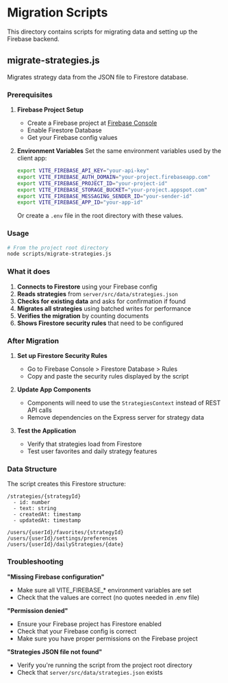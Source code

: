 # Migration Scripts

This directory contains scripts for migrating data and setting up the Firebase backend.

## migrate-strategies.js

Migrates strategy data from the JSON file to Firestore database.

### Prerequisites

1. **Firebase Project Setup**
   - Create a Firebase project at [Firebase Console](https://console.firebase.google.com)
   - Enable Firestore Database
   - Get your Firebase config values

2. **Environment Variables**
   Set the same environment variables used by the client app:
   ```bash
   export VITE_FIREBASE_API_KEY="your-api-key"
   export VITE_FIREBASE_AUTH_DOMAIN="your-project.firebaseapp.com"
   export VITE_FIREBASE_PROJECT_ID="your-project-id"
   export VITE_FIREBASE_STORAGE_BUCKET="your-project.appspot.com"
   export VITE_FIREBASE_MESSAGING_SENDER_ID="your-sender-id"
   export VITE_FIREBASE_APP_ID="your-app-id"
   ```

   Or create a `.env` file in the root directory with these values.

### Usage

```bash
# From the project root directory
node scripts/migrate-strategies.js
```

### What it does

1. **Connects to Firestore** using your Firebase config
2. **Reads strategies** from `server/src/data/strategies.json`
3. **Checks for existing data** and asks for confirmation if found
4. **Migrates all strategies** using batched writes for performance
5. **Verifies the migration** by counting documents
6. **Shows Firestore security rules** that need to be configured

### After Migration

1. **Set up Firestore Security Rules**
   - Go to Firebase Console > Firestore Database > Rules
   - Copy and paste the security rules displayed by the script

2. **Update App Components**
   - Components will need to use the `StrategiesContext` instead of REST API calls
   - Remove dependencies on the Express server for strategy data

3. **Test the Application**
   - Verify that strategies load from Firestore
   - Test user favorites and daily strategy features

### Data Structure

The script creates this Firestore structure:

```
/strategies/{strategyId}
  - id: number
  - text: string
  - createdAt: timestamp
  - updatedAt: timestamp

/users/{userId}/favorites/{strategyId}
/users/{userId}/settings/preferences
/users/{userId}/dailyStrategies/{date}
```

### Troubleshooting

**"Missing Firebase configuration"**
- Make sure all VITE_FIREBASE_* environment variables are set
- Check that the values are correct (no quotes needed in .env file)

**"Permission denied"**
- Ensure your Firebase project has Firestore enabled
- Check that your Firebase config is correct
- Make sure you have proper permissions on the Firebase project

**"Strategies JSON file not found"**
- Verify you're running the script from the project root directory
- Check that `server/src/data/strategies.json` exists